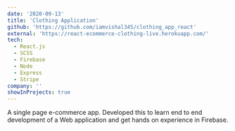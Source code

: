 ```yaml
---
date: '2020-09-13'
title: 'Clothing Application'
github: 'https://github.com/iamvishal345/clothing_app_react'
external: 'https://react-ecommerce-clothing-live.herokuapp.com/'
tech:
  - React.js
  - SCSS
  - Firebase
  - Node
  - Express
  - Stripe
company: ''
showInProjects: true
---
```


A single page e-commerce app. Developed this to learn end to end development of a Web application and get hands on experience in Firebase.
